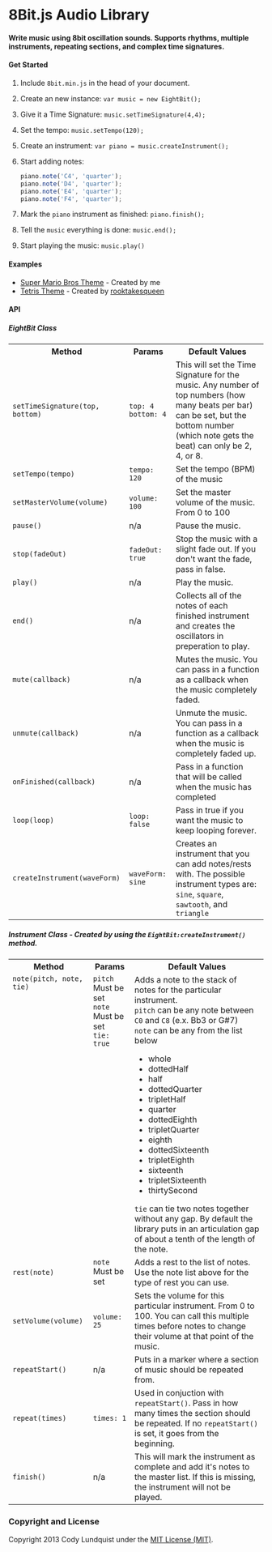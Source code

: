 8Bit.js Audio Library
====
#### Write music using 8bit oscillation sounds.  Supports rhythms, multiple instruments, repeating sections, and complex time signatures.

#### Get Started

1. Include `8bit.min.js` in the head of your document.
2. Create an new instance: `var music = new EightBit();`
3. Give it a Time Signature: `music.setTimeSignature(4,4);`
4. Set the tempo: `music.setTempo(120);`
5. Create an instrument: `var piano = music.createInstrument();`
6. Start adding notes:

    ```javascript
    piano.note('C4', 'quarter');
    piano.note('D4', 'quarter');
    piano.note('E4', 'quarter');
    piano.note('F4', 'quarter');
    ```
    
7. Mark the `piano` instrument as finished: `piano.finish();`
8. Tell the `music` everything is done: `music.end();`
9. Start playing the music: `music.play()`

#### Examples

* [Super Mario Bros Theme](http://plnkr.co/edit/dv5iEPuMun0EIdmt9Y6n?p=preview) - Created by me
* [Tetris Theme](http://plnkr.co/edit/ev289bKEonSvqL3HVkDQ?p=preview) - Created by [rooktakesqueen](http://www.reddit.com/user/rooktakesqueen)

#### API

##### EightBit Class
<table>
<tr>
<th>Method</th>
<th>Params</th>
<th>Default Values</th>
</tr>
<tr>
<td><code>setTimeSignature(top, bottom)</code></td>
<td><code>top: 4</code><br><code>bottom: 4</code></td>
<td>This will set the Time Signature for the music.  Any number of top numbers (how many beats per bar) can be set, but the bottom number (which note gets the beat) can only be 2, 4, or 8.</td>
</tr>
<tr>
<td><code>setTempo(tempo)</code></td>
<td><code>tempo: 120</code></td>
<td>Set the tempo (BPM) of the music</td>
</tr>
<tr>
<td><code>setMasterVolume(volume)</code></td>
<td><code>volume: 100</code></td>
<td>Set the master volume of the music. From 0 to 100</td>
</tr>
<tr>
<td><code>pause()</code></td>
<td>n/a</td>
<td>Pause the music.</td>
</tr>
<tr>
<td><code>stop(fadeOut)</code></td>
<td><code>fadeOut: true</code></td>
<td>Stop the music with a slight fade out.  If you don't want the fade, pass in false.</td>
</tr>
<tr>
<td><code>play()</code></td>
<td>n/a</td>
<td>Play the music.</td>
</tr>
<tr>
<td><code>end()</code></td>
<td>n/a</td>
<td>Collects all of the notes of each finished instrument and creates the oscillators in preperation to play.</td>
</tr>
<tr>
<td><code>mute(callback)</code></td>
<td>n/a</td>
<td>Mutes the music.  You can pass in a function as a callback when the music completely faded.</td>
</tr>
<tr>
<td><code>unmute(callback)</code></td>
<td>n/a</td>
<td>Unmute the music. You can pass in a function as a callback when the music is completely faded up.</td>
</tr>
<tr>
<td><code>onFinished(callback)</code></td>
<td>n/a</td>
<td>Pass in a function that will be called when the music has completed</td>
</tr>
<tr>
<td><code>loop(loop)</code></td>
<td><code>loop: false</code></td>
<td>Pass in true if you want the music to keep looping forever.</td>
</tr>
<tr>
<td><code>createInstrument(waveForm)</code></td>
<td><code>waveForm: sine</code></td>
<td>Creates an instrument that you can add notes/rests with.  The possible instrument types are: <code>sine</code>, <code>square</code>, <code>sawtooth</code>, and <code>triangle</code></td>
</tr>
</table>

##### Instrument Class - Created by using the `EightBit:createInstrument()` method.
<table>
<tr>
<th>Method</th>
<th>Params</th>
<th>Default Values</th>
</tr>
<tr>
<td valign="top"><code>note(pitch, note, tie)</code></td>
<td valign="top"><code>pitch</code> Must be set<br><code>note</code> Must be set<br><code>tie: true</code></td>
<td>Adds a note to the stack of notes for the particular instrument.<br>
    <code>pitch</code> can be any note between <code>C0</code> and <code>C8</code> (e.x. Bb3 or G#7)<br>
    <code>note</code> can be any from the list below
    <ul>
        <li>whole</li>
        <li>dottedHalf</li>
        <li>half</li>
        <li>dottedQuarter</li>
        <li>tripletHalf</li>
        <li>quarter</li>
        <li>dottedEighth</li>
        <li>tripletQuarter</li>
        <li>eighth</li>
        <li>dottedSixteenth</li>
        <li>tripletEighth</li>
        <li>sixteenth</li>
        <li>tripletSixteenth</li>
        <li>thirtySecond</li>
    </ul>
    <code>tie</code> can tie two notes together without any gap.  By default the library puts in an articulation gap of about a tenth of the length of the note.
</td>
</tr>
<tr>
<td><code>rest(note)</code></td>
<td><code>note</code> Must be set</td>
<td>Adds a rest to the list of notes.  Use the note list above for the type of rest you can use.</td>
</tr>
<tr>
<td><code>setVolume(volume)</code></td>
<td><code>volume: 25</code></td>
<td>Sets the volume for this particular instrument. From 0 to 100. You can call this multiple times before notes to change their volume at that point of the music.</td>
</tr>
<tr>
<td><code>repeatStart()</code></td>
<td>n/a</td>
<td>Puts in a marker where a section of music should be repeated from.</td>
</tr>
<tr>
<td><code>repeat(times)</code></td>
<td><code>times: 1</code></td>
<td>Used in conjuction with <code>repeatStart()</code>. Pass in how many times the section should be repeated.  If no <code>repeatStart()</code> is set, it goes from the beginning.</td>
</tr>
<tr>
<td><code>finish()</code></td>
<td>n/a</td>
<td>This will mark the instrument as complete and add it's notes to the master list.  If this is missing, the instrument will not be played.</td>
</tr>
</table>

### Copyright and License

Copyright 2013 Cody Lundquist under the [MIT License (MIT)](LICENSE).
